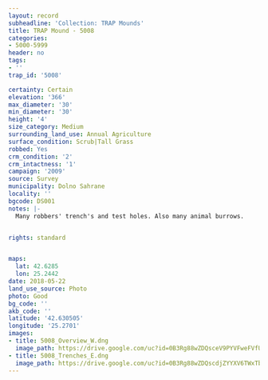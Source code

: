 ```yaml
---
layout: record
subheadline: 'Collection: TRAP Mounds'
title: TRAP Mound - 5008
categories:
- 5000-5999
header: no
tags:
- ''
trap_id: '5008'

certainty: Certain
elevation: '366'
max_diameter: '30'
min_diameter: '30'
height: '4'
size_category: Medium
surrounding_land_use: Annual Agriculture
surface_condition: Scrub|Tall Grass
robbed: Yes
crm_condition: '2'
crm_intactness: '1'
campaign: '2009'
source: Survey
municipality: Dolno Sahrane
locality: ''
bgcode: DS001
notes: |-
  Many robbers' trench's and test holes. Also many animal burrows.


rights: standard


maps:
  lat: 42.6285
  lon: 25.2442
date: 2018-05-22
land_use_source: Photo
photo: Good
bg_code: ''
akb_code: ''
latitude: '42.630505'
longitude: '25.2701'
images:
- title: 5008_Overview_W.dng
  image_path: https://drive.google.com/uc?id=0B3Rg88wZDQsceV9PYVFweFVfUWs
- title: 5008_Trenches_E.dng
  image_path: https://drive.google.com/uc?id=0B3Rg88wZDQscdjZYYXV6TWxTbkk
---
```

